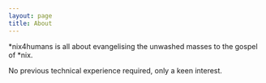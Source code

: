```yaml
---
layout: page
title: About
---
```


&ast;nix4humans is all about evangelising the unwashed masses to the gospel of &ast;nix.

No previous technical experience required, only a keen interest.
